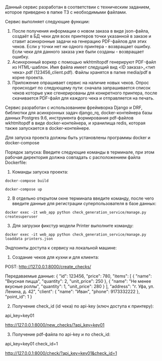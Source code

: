 Данный сервис разработан в соответствии с техническим заданием, которое приведено в папке ТЗ с необходимыми файлами.

Сервис выполняет следующие функции:

1. После получения информации о новом заказа в виде json-файла, создаёт в БД чеки для всех принтеров точки указанной в заказе и ставит асинхронные задачи на генерацию PDF-файлов для этих чеков. Если у точки нет ни одного принтера - возвращает ошибку. Если чеки для данного заказа уже были созданы - возвращает ошибку.
2. Асинхронный воркер с помощью wkhtmltopdf генерируют PDF-файл из HTML-шаблон. Имя файла имеет следущий вид <ID заказа>_<тип чека>.pdf (123456_client.pdf). Файлы хранятся в папке media/pdf в корне проекта.
3. Приложение опрашивает сервис на наличие новых чеков. Опрос происходит по следующему пути: сначала запрашивается список чеков которые уже сгенерированы для конкретного принтера, после скачивается PDF-файл для каждого чека и отправляется на печать.

Сервис разработан с использованием фреймворка Django и DRF, библиотки для асинхронных задач django_rq, docker-контейнера базы данных Postgres 9.6, инструмента формирования pdf-файлов wkhtmltopdf в виде docker-контейнера, и хранилища redis, которая также запускается в docker-контейнере.


Для запуска проекта должны быть установлены программы docker и docker-compose

Порядок запуска:
Введите следующие команды в терминале, при этом рабочая директория должна совпадать с расположением файла Dockerfile:
1. Команды запуска проекта:
```commandline
docker-compose build
```
```commandline
docker-compose up
```
2. В отдельно открытом окне терминала введите команду, после чего введите данные для регистрации суперпользователя в базе данных:
```commandline
docker exec -it web_app python check_generation_service/manage.py createsuperuser
```
3. Для загрузки фикстур модели Printer выполните команду:
```commandline
docker exec -it web_app python check_generation_service/manage.py loaddata printers.json
```

Эндпоинты доступа к сервису на локальной машине:

1. Создание чеков для кухни и для клиента:

POST: http://127.0.0.1:8000/create_checks/

Передаваемые данные: 
{
  "id": 123456,
  "price": 780,
  "items": [
    {
      "name": "Вкусная пицца",
      "quantity": 2,
      "unit_price": 250
    },
    {
      "name": "Не менее вкусные роллы",
      "quantity": 1,
      "unit_price": 280
    }
  ],
  "address": "г. Уфа, ул. Ленина, д. 42",
  "client": {
    "name": "Иван",
    "phone": 9173332222
  },
  "point_id": 1
}

2. Получение check_id (id чека) по api-key (ключ доступа к принтеру):

api_key=key01

http://127.0.0.1:8000/new_checks/?api_key=key01

3. Получение pdf-файла по api-key и по check_id:

api_key=key01
check_id=1

http://127.0.0.1:8000/check/?api_key=key01&check_id=1
